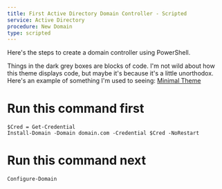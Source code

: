 ```yaml
---
title: First Active Directory Domain Controller - Scripted
service: Active Directory
procedure: New Domain
type: scripted
---
```

Here's the steps to create a domain controller using PowerShell.

Things in the dark grey boxes are blocks of code. I'm not wild about how this theme displays code, but maybe it's because it's a little unorthodox. Here's an example of something I'm used to seeing: [Minimal Theme](https://pages-themes.github.io/minimal/)

# Run this command first

```
$Cred = Get-Credential
Install-Domain -Domain domain.com -Credential $Cred -NoRestart
```

# Run this command next

```
Configure-Domain
```